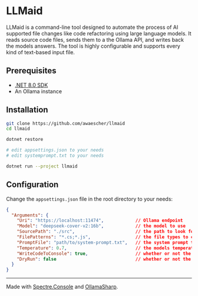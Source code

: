 # LLMaid

LLMaid is a command-line tool designed to automate the process of AI supported file changes like code refactoring using large language models. It reads source code files, sends them to a the Ollama API, and writes back the models answers. The tool is highly configurable and supports every kind of text-based input file.

## Prerequisites

- [.NET 8.0 SDK](https://dotnet.microsoft.com/download)
- An Ollama instance

## Installation

```bash
git clone https://github.com/awaescher/llmaid
cd llmaid

dotnet restore

# edit appsettings.json to your needs
# edit systemprompt.txt to your needs

dotnet run --project llmaid
```

## Configuration

Change the `appsettings.json` file in the root directory to your needs:

```json
{
  "Arguments": {
    "Uri": "https://localhost:11474",            // Ollama endpoint
    "Model": "deepseek-cover-v2:16b",            // the model to use
    "SourcePath": "./src",                       // the path to look for files to change
    "FilePatterns": "*.cs;*.js",                 // the file types to change
    "PromptFile": "path/to/system-prompt.txt",   // the system prompt to prime the model
    "Temperature": 0.7,                          // the models temperature (0 precise to 1 creative)
    "WriteCodeToConsole": true,                  // whether or not the models response should be shown in the console
    "DryRun": false                              // whether or not the files should be replaced with the model's response
  }
}
```

---

Made with [Spectre.Console](https://github.com/spectreconsole/spectre.console) and [OllamaSharp](https://github.com/awaescher/OllamaSharp).
